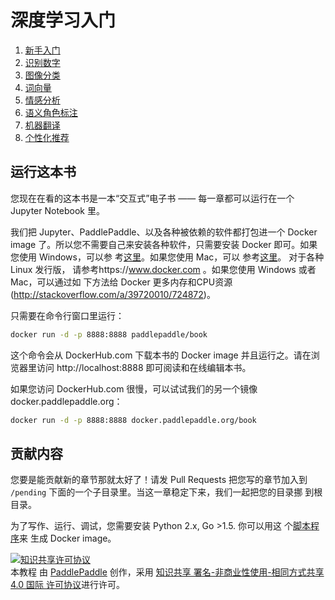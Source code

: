 # 深度学习入门

1. [新手入门](http://book.paddlepaddle.org/01.fit_a_line)
1. [识别数字](http://book.paddlepaddle.org/02.recognize_digits)
1. [图像分类](http://book.paddlepaddle.org/03.image_classification)
1. [词向量](http://book.paddlepaddle.org/04.word2vec)
1. [情感分析](http://book.paddlepaddle.org/05.understand_sentiment)
1. [语义角色标注](http://book.paddlepaddle.org/06.label_semantic_roles)
1. [机器翻译](http://book.paddlepaddle.org/07.machine_translation)
1. [个性化推荐](http://book.paddlepaddle.org/08.recommender_system)

## 运行这本书

您现在在看的这本书是一本“交互式”电子书 —— 每一章都可以运行在一个
Jupyter Notebook 里。

我们把 Jupyter、PaddlePaddle、以及各种被依赖的软件都打包进一个 Docker
image 了。所以您不需要自己来安装各种软件，只需要安装 Docker 即可。如果
您使用 Windows，可以参
考[这里](https://www.docker.com/docker-windows)。如果您使用 Mac，可以
参考[这里](https://www.docker.com/docker-mac)。 对于各种 Linux 发行版，
请参考https://www.docker.com 。如果您使用 Windows 或者 Mac，可以通过如
下方法给 Docker 更多内存和CPU资源
(http://stackoverflow.com/a/39720010/724872)。

只需要在命令行窗口里运行：

```bash
docker run -d -p 8888:8888 paddlepaddle/book
```

这个命令会从 DockerHub.com 下载本书的 Docker image 并且运行之。请在浏
览器里访问 http://localhost:8888 即可阅读和在线编辑本书。

如果您访问 DockerHub.com 很慢，可以试试我们的另一个镜像
docker.paddlepaddle.org：

```bash
docker run -d -p 8888:8888 docker.paddlepaddle.org/book
```

## 贡献内容

您要是能贡献新的章节那就太好了！请发 Pull Requests 把您写的章节加入到
`/pending` 下面的一个子目录里。当这一章稳定下来，我们一起把您的目录挪
到根目录。

为了写作、运行、调试，您需要安装 Python 2.x, Go >1.5. 你可以用这
个[脚本程序](https://github.com/PaddlePaddle/book/blob/develop/.tools/convert-markdown-into-ipynb-and-test.sh)来
生成 Docker image。


<a rel="license" href="http://creativecommons.org/licenses/by-nc-sa/4.0/"><img alt="知识共享许可协议" style="border-width:0" src="https://i.creativecommons.org/l/by-nc-sa/4.0/88x31.png" /></a><br /><span xmlns:dct="http://purl.org/dc/terms/" href="http://purl.org/dc/dcmitype/Text" property="dct:title" rel="dct:type">本教程</span> 由 <a xmlns:cc="http://creativecommons.org/ns#" href="http://book.paddlepaddle.org" property="cc:attributionName" rel="cc:attributionURL">PaddlePaddle</a> 创作，采用 <a rel="license" href="http://creativecommons.org/licenses/by-nc-sa/4.0/">知识共享 署名-非商业性使用-相同方式共享 4.0 国际 许可协议</a>进行许可。
